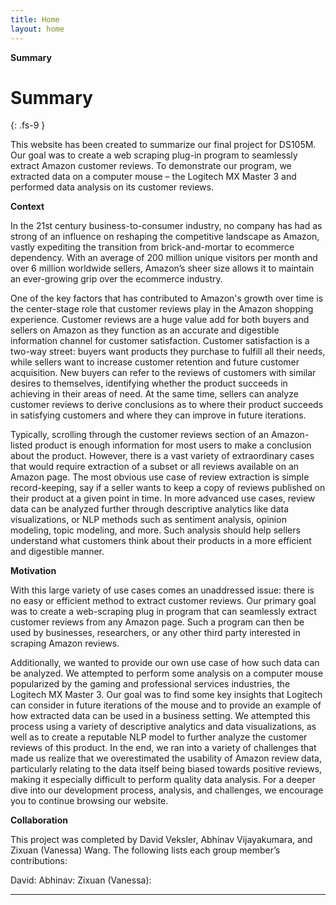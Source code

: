 ```yaml
---
title: Home
layout: home
---
```


**Summary**


# Summary
{: .fs-9 }

This website has been created to summarize our final project for DS105M. Our goal was to create a web scraping plug-in program to seamlessly extract Amazon customer reviews. To demonstrate our program, we extracted data on a computer mouse – the Logitech MX Master 3 and performed data analysis on its customer reviews. 

**Context**

In the 21st century business-to-consumer industry, no company has had as strong of an influence on reshaping the competitive landscape as Amazon, vastly expediting the transition from brick-and-mortar to ecommerce dependency. With an average of 200 million unique visitors per month and over 6 million worldwide sellers, Amazon’s sheer size allows it to maintain an ever-growing grip over the ecommerce industry. 

One of the key factors that has contributed to Amazon's growth over time is the center-stage role that customer reviews play in the Amazon shopping experience. Customer reviews are a huge value add for both buyers and sellers on Amazon as they function as an accurate and digestible information channel for customer satisfaction. Customer satisfaction is a two-way street: buyers want products they purchase to fulfill all their needs, while sellers want to increase customer retention and future customer acquisition. New buyers can refer to the reviews of customers with similar desires to themselves, identifying whether the product succeeds in achieving in their areas of need. At the same time, sellers can analyze customer reviews to derive conclusions as to where their product succeeds in satisfying customers and where they can improve in future iterations. 

Typically, scrolling through the customer reviews section of an Amazon-listed product is enough information for most users to make a conclusion about the product. However, there is a vast variety of extraordinary cases that would require extraction of a subset or all reviews available on an Amazon page. The most obvious use case of review extraction is simple record-keeping, say if a seller wants to keep a copy of reviews published on their product at a given point in time. In more advanced use cases, review data can be analyzed further through descriptive analytics like data visualizations, or NLP methods such as sentiment analysis, opinion modeling, topic modeling, and more. Such analysis should help sellers understand what customers think about their products in a more efficient and digestible manner. 

**Motivation**

With this large variety of use cases comes an unaddressed issue: there is no easy or efficient method to extract customer reviews. Our primary goal was to create a web-scraping plug in program that can seamlessly extract customer reviews from any Amazon page. Such a program can then be used by businesses, researchers, or any other third party interested in scraping Amazon reviews.   

Additionally, we wanted to provide our own use case of how such data can be analyzed. We attempted to perform some analysis on a computer mouse popularized by the gaming and professional services industries, the Logitech MX Master 3. Our goal was to find some key insights that Logitech can consider in future iterations of the mouse and to provide an example of how extracted data can be used in a business setting. We attempted this process using a variety of descriptive analytics and data visualizations, as well as to create a reputable NLP model to further analyze the customer reviews of this product. In the end, we ran into a variety of challenges that made us realize that we overestimated the usability of Amazon review data, particularly relating to the data itself being biased towards positive reviews, making it especially difficult to perform quality data analysis. For a deeper dive into our development process, analysis, and challenges, we encourage you to continue browsing our website. 

**Collaboration**

This project was completed by David Veksler, Abhinav Vijayakumara, and Zixuan (Vanessa) Wang. The following lists each group member’s contributions:

David: 
Abhinav: 
Zixuan (Vanessa): 

----

[^1]: [This website is for educational purposes only and not intended for any professional or monetizable use]
[^2]: [To access our Github Repository click here](https://github.com/dveksler02/dveksler02.github.io).
[^3]: [To learn about the course and project requirements click here](https://lse-dsi.github.io/lse-ds105-course-notes/).
